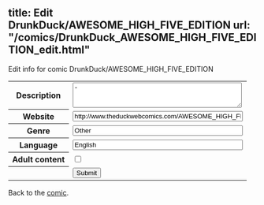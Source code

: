title: Edit DrunkDuck/AWESOME_HIGH_FIVE_EDITION
url: "/comics/DrunkDuck_AWESOME_HIGH_FIVE_EDITION_edit.html"
---
Edit info for comic DrunkDuck/AWESOME_HIGH_FIVE_EDITION

<form name="comic" action="http://gaepostmail.appspot.com/comic/" method="post">
<table class="comicinfo">
<tr>
<th>Description</th><td><textarea name="description" cols="40" rows="3">-</textarea></td>
</tr>
<tr>
<th>Website</th><td><input type="text" name="url" value="http://www.theduckwebcomics.com/AWESOME_HIGH_FIVE_EDITION/" size="40"/></td>
</tr>
<tr>
<th>Genre</th><td><input type="text" name="genre" value="Other" size="40"/></td>
</tr>
<tr>
<th>Language</th><td><input type="text" name="language" value="English" size="40"/></td>
</tr>
<tr>
<th>Adult content</th><td><input type="checkbox" name="adult" value="adult" /></td>
</tr>
<tr>
<th></th><td>
<input type="hidden" name="comic" value="DrunkDuck_AWESOME_HIGH_FIVE_EDITION" />
<input type="submit" name="submit" value="Submit" />
</td>
</tr>
</table>
</form>

Back to the [comic](DrunkDuck_AWESOME_HIGH_FIVE_EDITION.html).
